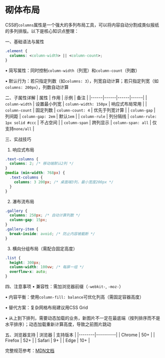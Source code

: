 # 砌体布局
CSS的`columns`属性是一个强大的多列布局工具，可以将内容自动分割成类似报纸的多列排版。以下是核心知识点整理：

一、基础语法与属性
```css
.element {
  columns: <column-width> || <column-count>;
}
```
• 简写属性：同时控制`column-width`（列宽）和`column-count`（列数）

• 默认行为：若只指定列数（如`columns: 3`），列宽自动计算；若只指定列宽（如`columns: 200px`），列数自动计算


二、子属性详解
| 属性 | 作用 | 示例 | 备注 |
|------|------|------|------|
| `column-width` | 设置最小列宽 | `column-width: 150px` | 响应式布局常用 |
| `column-count` | 固定列数 | `column-count: 4` | 优先于列宽计算 |
| `column-gap` | 列间距 | `column-gap: 2em` | 默认`1em` |
| `column-rule` | 列分隔线 | `column-rule: 1px solid #ccc` | 不占空间 |
| `column-span` | 跨列显示 | `column-span: all` | 仅支持`none/all` |

三、实战技巧
1. 响应式布局  
```css
.text-columns {
  columns: 2; /* 移动端默认2列 */
}
@media (min-width: 768px) {
  .text-columns {
    columns: 3 200px; /* 桌面端3列，最小宽度200px */
  }
}
```

2. 瀑布流布局  
```css
.gallery {
  columns: 250px; /* 自动计算列数 */
  column-gap: 15px;
}
.gallery-item {
  break-inside: avoid; /* 防止内容被截断 */
}
```

3. 横向分组布局（需配合固定高度）  
```css
.list {
  height: 300px;
  column-width: 100vw; /* 每屏一组 */
  overflow-x: auto;
}
```

四、注意事项
• 兼容性：需加浏览器前缀（`-webkit-`, `-moz-`）

• 内容平衡：使用`column-fill: balance`可优化列高（需固定容器高度）

• 替代方案：复杂网格布局建议用CSS Grid

• 从上到下排列，需要动态加载的业务，新图片不一定在最底端（按列排序而不是水平排序）；动态加载重新计算高度，导致之前图片跳动


五、浏览器支持
| 浏览器 | 支持版本 |
|--------|----------|
| Chrome | 50+ |
| Firefox | 52+ |
| Safari | 9+ |
| Edge | 10+ |

完整规范参考：[MDN文档](https://developer.mozilla.org/zh-CN/docs/Web/CSS/columns)